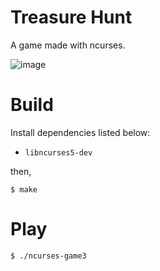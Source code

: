 # Treasure Hunt

A game made with ncurses.

![image](https://user-images.githubusercontent.com/33576079/95817637-f431f880-0d5c-11eb-9ba1-2cf230d4bc1c.png)

# Build

Install dependencies listed below:

- `libncurses5-dev`

then,

```
$ make
```

# Play

```
$ ./ncurses-game3
```
